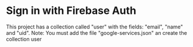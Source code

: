 # Sign in with Firebase Auth

This project has a collection called "user" with the fields: "email", "name" and "uid".
Note: You must add the file "google-services.json" an create the collection user 